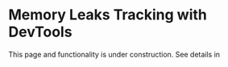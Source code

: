# Memory Leaks Tracking with DevTools

This page and functionality is under construction. See details in 
